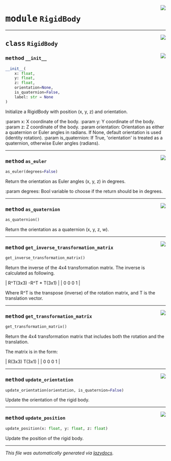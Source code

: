 <!-- markdownlint-disable -->

<a href="https://github.com/<you github account>/<your repo>/blob/master/src/RigidBody.py#L0"><img align="right" style="float:right;" src="https://img.shields.io/badge/-source-cccccc?style=flat-square"></a>

# <kbd>module</kbd> `RigidBody`






---

<a href="https://github.com/<you github account>/<your repo>/blob/master/src/RigidBody.py#L4"><img align="right" style="float:right;" src="https://img.shields.io/badge/-source-cccccc?style=flat-square"></a>

## <kbd>class</kbd> `RigidBody`




<a href="https://github.com/<you github account>/<your repo>/blob/master/src/RigidBody.py#L5"><img align="right" style="float:right;" src="https://img.shields.io/badge/-source-cccccc?style=flat-square"></a>

### <kbd>method</kbd> `__init__`

```python
__init__(
    x: float,
    y: float,
    z: float,
    orientation=None,
    is_quaternion=False,
    label: str = None
)
```

Initialize a RigidBody with position (x, y, z) and orientation. 

:param x: X coordinate of the body. :param y: Y coordinate of the body. :param z: Z coordinate of the body. :param orientation: Orientation as either a quaternion or Euler angles in radians.  If None, default orientation is used (identity rotation). :param is_quaternion: If True, 'orientation' is treated as a quaternion, otherwise Euler angles (radians). 




---

<a href="https://github.com/<you github account>/<your repo>/blob/master/src/RigidBody.py#L40"><img align="right" style="float:right;" src="https://img.shields.io/badge/-source-cccccc?style=flat-square"></a>

### <kbd>method</kbd> `as_euler`

```python
as_euler(degrees=False)
```

Return the orientation as Euler angles (x, y, z) in degrees. 

:param degrees: Bool variable to choose if the return should be in degrees. 

---

<a href="https://github.com/<you github account>/<your repo>/blob/master/src/RigidBody.py#L36"><img align="right" style="float:right;" src="https://img.shields.io/badge/-source-cccccc?style=flat-square"></a>

### <kbd>method</kbd> `as_quaternion`

```python
as_quaternion()
```

Return the orientation as a quaternion (x, y, z, w). 

---

<a href="https://github.com/<you github account>/<your repo>/blob/master/src/RigidBody.py#L65"><img align="right" style="float:right;" src="https://img.shields.io/badge/-source-cccccc?style=flat-square"></a>

### <kbd>method</kbd> `get_inverse_transformation_matrix`

```python
get_inverse_transformation_matrix()
```

Return the inverse of the 4x4 transformation matrix. The inverse is calculated as following. 

| R^T(3x3)    -R^T * T(3x1)  | |   0  0  0         1        | 

Where R^T is the transpose (inverse) of the rotation matrix, and T is the translation vector. 

---

<a href="https://github.com/<you github account>/<your repo>/blob/master/src/RigidBody.py#L47"><img align="right" style="float:right;" src="https://img.shields.io/badge/-source-cccccc?style=flat-square"></a>

### <kbd>method</kbd> `get_transformation_matrix`

```python
get_transformation_matrix()
```

Return the 4x4 transformation matrix that includes both the rotation and the translation. 

The matrix is in the form: 

| R(3x3)  T(3x1)  | |  0 0 0    1     | 

---

<a href="https://github.com/<you github account>/<your repo>/blob/master/src/RigidBody.py#L126"><img align="right" style="float:right;" src="https://img.shields.io/badge/-source-cccccc?style=flat-square"></a>

### <kbd>method</kbd> `update_orientation`

```python
update_orientation(orientation, is_quaternion=False)
```

Update the orientation of the rigid body. 

---

<a href="https://github.com/<you github account>/<your repo>/blob/master/src/RigidBody.py#L119"><img align="right" style="float:right;" src="https://img.shields.io/badge/-source-cccccc?style=flat-square"></a>

### <kbd>method</kbd> `update_position`

```python
update_position(x: float, y: float, z: float)
```

Update the position of the rigid body. 




---

_This file was automatically generated via [lazydocs](https://github.com/ml-tooling/lazydocs)._
